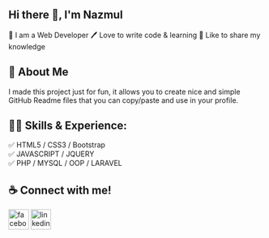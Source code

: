 ## Hi there 👋, I'm Nazmul
<p>👑 I am a Web Developer
 🖊️ Love to write code & learning
 🎤 Like to share my knowledge</p>

## 🚀 About Me 
I made this project just for fun, it allows you to create nice and simple GitHub Readme files that you can copy/paste and use in your profile.
## 👨‍💻 Skills & Experience:

✅ HTML5 / CSS3 / Bootstrap <br>
✅ JAVASCRIPT / JQUERY <br>
✅ PHP / MYSQL / OOP / LARAVEL





## ☕ Connect with me!


[<img src='https://cdn.jsdelivr.net/npm/simple-icons@3.0.1/icons/facebook.svg' alt='facebook' height='40'>](nazmul.nahid998)  [<img src='https://cdn.jsdelivr.net/npm/simple-icons@3.0.1/icons/linkedin.svg' alt='linkedin' height='40'>](mdnazmul1998) 


